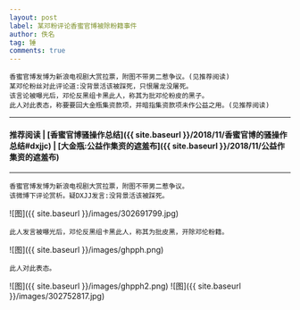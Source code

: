 ```yaml
---
layout: post
label: 某邓粉评论香蜜官博被除粉籍事件
author: 佚名
tag: 锤
comments: true
---
```


    香蜜官博发博为新浪电视剧大赏拉票，附图不带男二惹争议。(见推荐阅读)
    某邓伦粉丝对此评论道:没背景活该被踩死，只恨屠龙没屠死。
    该言论被曝光后，邓伦反黑组卡黑此人，称其为批邓伦粉皮的黑子。
    此人对此表态，称要要回大金瓶集资款项，并暗指集资款项未作公益之用。(见推荐阅读)

---

#### 推荐阅读 \| [香蜜官博骚操作总结]({{ site.baseurl }}/2018/11/香蜜官博的骚操作总结#dxjjc) \| [大金瓶:公益作集资的遮羞布]({{ site.baseurl }}/2018/11/公益作集资的遮羞布) 

---

    香蜜官博发博为新浪电视剧大赏拉票，附图不带男二惹争议。
    该微博下评论赏析。疑DXJJ发言:没背景活该被踩死。

![图]({{ site.baseurl }}/images/302691799.jpg)
    
    此人发言被曝光后，邓伦反黑组卡黑此人，称其为批皮黑，开除邓伦粉籍。

![图]({{ site.baseurl }}/images/ghpph.png)

    此人对此表态。

![图]({{ site.baseurl }}/images/ghpph2.png)
![图]({{ site.baseurl }}/images/302752817.jpg)
